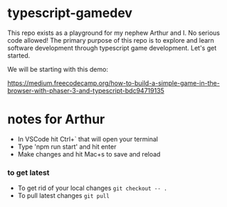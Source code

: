# typescript-gamedev

This repo exists as a playground for my nephew Arthur and I.  No serious code allowed!  The primary purpose of this repo is to explore and learn software development through typescript game development.  Let's get started.

We will be starting with this demo:

https://medium.freecodecamp.org/how-to-build-a-simple-game-in-the-browser-with-phaser-3-and-typescript-bdc94719135

# notes for Arthur

- In VSCode hit Ctrl+` that will open your terminal
- Type 'npm run start' and hit enter
- Make changes and hit Mac+s to save and reload

### to get latest

- To get rid of your local changes `git checkout -- .`
- To pull latest changes `git pull`
